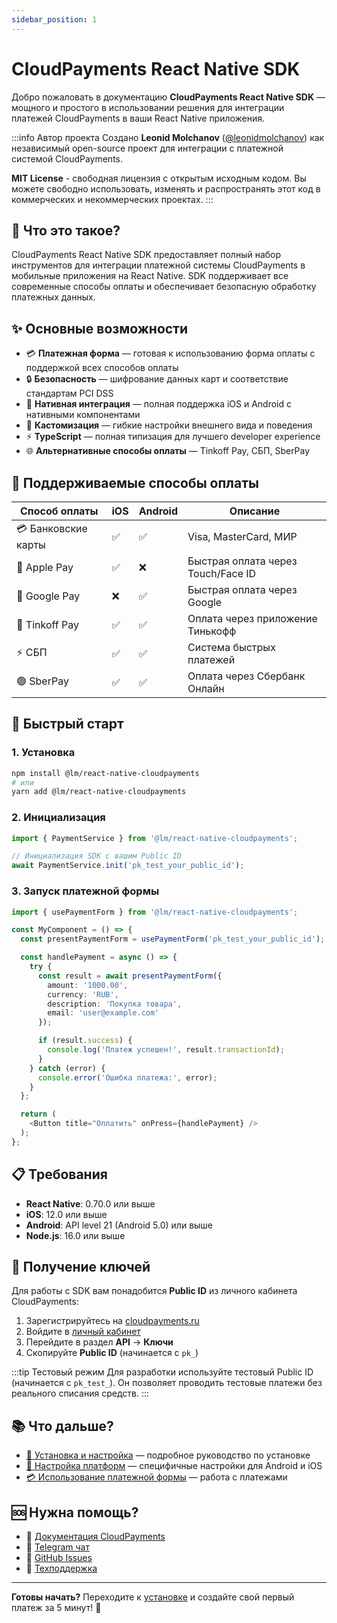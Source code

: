 ```yaml
---
sidebar_position: 1
---
```


# CloudPayments React Native SDK

Добро пожаловать в документацию **CloudPayments React Native SDK** — мощного и простого в использовании решения для интеграции платежей CloudPayments в ваши React Native приложения.

:::info Автор проекта
Создано **Leonid Molchanov** ([@leonidmolchanov](https://github.com/leonidmolchanov)) как независимый open-source проект для интеграции с платежной системой CloudPayments.

**MIT License** - свободная лицензия с открытым исходным кодом. Вы можете свободно использовать, изменять и распространять этот код в коммерческих и некоммерческих проектах.
:::

## 🚀 Что это такое?

CloudPayments React Native SDK предоставляет полный набор инструментов для интеграции платежной системы CloudPayments в мобильные приложения на React Native. SDK поддерживает все современные способы оплаты и обеспечивает безопасную обработку платежных данных.

## ✨ Основные возможности

- 💳 **Платежная форма** — готовая к использованию форма оплаты с поддержкой всех способов оплаты
- 🔒 **Безопасность** — шифрование данных карт и соответствие стандартам PCI DSS
- 📱 **Нативная интеграция** — полная поддержка iOS и Android с нативными компонентами
- 🎨 **Кастомизация** — гибкие настройки внешнего вида и поведения
- ⚡ **TypeScript** — полная типизация для лучшего developer experience
- 🌐 **Альтернативные способы оплаты** — Tinkoff Pay, СБП, SberPay

## 🎯 Поддерживаемые способы оплаты

| Способ оплаты | iOS | Android | Описание |
|---------------|-----|---------|----------|
| 💳 Банковские карты | ✅ | ✅ | Visa, MasterCard, МИР |
| 🍎 Apple Pay | ✅ | ❌ | Быстрая оплата через Touch/Face ID |
| 🤖 Google Pay | ❌ | ✅ | Быстрая оплата через Google |
| 🏦 Tinkoff Pay | ✅ | ✅ | Оплата через приложение Тинькофф |
| ⚡ СБП | ✅ | ✅ | Система быстрых платежей |
| 🟢 SberPay | ✅ | ✅ | Оплата через Сбербанк Онлайн |

## 🏁 Быстрый старт

### 1. Установка

```bash
npm install @lm/react-native-cloudpayments
# или
yarn add @lm/react-native-cloudpayments
```

### 2. Инициализация

```typescript
import { PaymentService } from '@lm/react-native-cloudpayments';

// Инициализация SDK с вашим Public ID
await PaymentService.init('pk_test_your_public_id');
```

### 3. Запуск платежной формы

```typescript
import { usePaymentForm } from '@lm/react-native-cloudpayments';

const MyComponent = () => {
  const presentPaymentForm = usePaymentForm('pk_test_your_public_id');

  const handlePayment = async () => {
    try {
      const result = await presentPaymentForm({
        amount: '1000.00',
        currency: 'RUB',
        description: 'Покупка товара',
        email: 'user@example.com'
      });

      if (result.success) {
        console.log('Платеж успешен!', result.transactionId);
      }
    } catch (error) {
      console.error('Ошибка платежа:', error);
    }
  };

  return (
    <Button title="Оплатить" onPress={handlePayment} />
  );
};
```

## 📋 Требования

- **React Native**: 0.70.0 или выше
- **iOS**: 12.0 или выше
- **Android**: API level 21 (Android 5.0) или выше
- **Node.js**: 16.0 или выше

## 🔑 Получение ключей

Для работы с SDK вам понадобится **Public ID** из личного кабинета CloudPayments:

1. Зарегистрируйтесь на [cloudpayments.ru](https://cloudpayments.ru)
2. Войдите в [личный кабинет](https://merchant.cloudpayments.ru)
3. Перейдите в раздел **API** → **Ключи**
4. Скопируйте **Public ID** (начинается с `pk_`)

:::tip Тестовый режим
Для разработки используйте тестовый Public ID (начинается с `pk_test_`). Он позволяет проводить тестовые платежи без реального списания средств.
:::

## 📚 Что дальше?

- [🚀 Установка и настройка](./getting-started) — подробное руководство по установке
- [📱 Настройка платформ](./platforms/android) — специфичные настройки для Android и iOS
- [💳 Использование платежной формы](./usage/payment-form) — работа с платежами

## 🆘 Нужна помощь?

- 📖 [Документация CloudPayments](https://developers.cloudpayments.ru)
- 💬 [Telegram чат](https://t.me/cloudpayments_dev)
- 🐛 [GitHub Issues](https://github.com/leonidmolchanov/react-native-cloudpayments-sdk/issues)
- 📧 [Техподдержка](mailto:support@cloudpayments.ru)

---

**Готовы начать?** Переходите к [установке](./getting-started) и создайте свой первый платеж за 5 минут! 🚀
